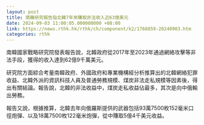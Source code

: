 ```yaml
---
layout: post
title: 南韓研究報告指北韓7年來賺取非法收入近63億美元
date: 2024-09-03 11:00:05.000000000 +08:00
link: https://news.rthk.hk/rthk/ch/component/k2/1768859-20240903.htm
categories: rthk
---
```


南韓國家戰略研究院發表報告說，北韓政府從2017年至2023年通過網絡攻擊等非法手段，獲得的收入達到62億9千萬美元。

研究院方面綜合考量南韓政府、外國政府和專業機構經分析推算出的北韓網絡犯罪收益、北韓外派的資訊科技人員及普通勞務規模、煤炭非法走私規模等因素後，得出有關結論。報告說，北韓的非法收益中，煤炭走私收益佔最多，其次是向中俄輸出勞務。

報告又說，根據推算，北韓去年向俄羅斯提供的武器包括93萬7500枚152毫米口徑炮彈、以及18萬7500枚122毫米炮彈，從中賺取5億4千美元收益。
